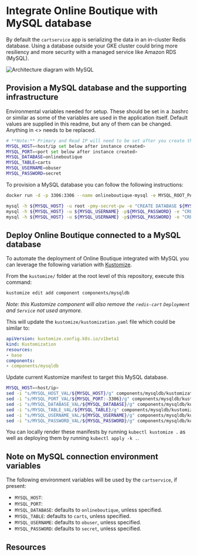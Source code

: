 # Integrate Online Boutique with MySQL database

By default the `cartservice` app is serializing the data in an in-cluster Redis database. Using a database outside your GKE cluster could bring more resiliency and more security with a managed service like Amazon RDS (MySQL).

![Architecture diagram with MySQL](/docs/img/mysql.png)

## Provision a MySQL database and the supporting infrastructure

Environmental variables needed for setup. These should be set in a .bashrc or similar as some of the variables are used in the application itself. Default values are supplied in this readme, but any of them can be changed. Anything in <> needs to be replaced.

```bash
# **Note:** Primary and Read IP will need to be set after you create the instance. The command to set this in the shell is included below, but it would also be a good idea to run the command, and manually set the IP address in the .bashrc
MYSQL_HOST=<host/ip set below after instance created>
MYSQL_PORT=<port set below after instance created>
MYSQL_DATABASE=onlineboutique
MYSQL_TABLE=carts
MYSQL_USERNAME=obuser
MYSQL_PASSWORD=secret
```

To provision a MySQL database you can follow the following instructions:

```bash
docker run -d -p 3306:3306 --name onlineboutique-mysql -e MYSQL_ROOT_PASSWORD=my-secret-pw -e MYSQL_DATABASE=onlineboutique -e MYSQL_USER=obuser -e MYSQL_PASSWORD=secret mysql:8
```

```bash
mysql -h ${MYSQL_HOST} -u root -pmy-secret-pw -e "CREATE DATABASE ${MYSQL_DATABASE}"
mysql -h ${MYSQL_HOST} -u ${MYSQL_USERNAME} -p${MYSQL_PASSWORD} -e "CREATE TABLE ${MYSQL_TABLE} (userId char(64), productId char(64), quantity int, PRIMARY KEY(userId, productId))"  ${MYSQL_DATABASE}
mysql -h ${MYSQL_HOST} -u ${MYSQL_USERNAME} -p${MYSQL_PASSWORD} -e "CREATE INDEX cartItemsByUserId ON ${MYSQL_TABLE}(userId)" ${MYSQL_DATABASE}
```
## Deploy Online Boutique connected to a MySQL database

To automate the deployment of Online Boutique integrated with MySQL you can leverage the following variation with [Kustomize](../..).

From the `kustomize/` folder at the root level of this repository, execute this command:

```bash
kustomize edit add component components/mysqldb
```

_Note: this Kustomize component will also remove the `redis-cart` `Deployment` and `Service` not used anymore._

This will update the `kustomize/kustomization.yaml` file which could be similar to:

```yaml
apiVersion: kustomize.config.k8s.io/v1beta1
kind: Kustomization
resources:
- base
components:
- components/mysqldb
```

Update current Kustomize manifest to target this MySQL database.

```bash
MYSQL_HOST=<host/ip>
sed -i "s/MYSQL_HOST_VAL/${MYSQL_HOST}/g" components/mysqldb/kustomization.yaml
sed -i "s/MYSQL_PORT_VAL/${MYSQL_PORT:-3306}/g" components/mysqldb/kustomization.yaml
sed -i "s/MYSQL_DATABASE_VAL/${MYSQL_DATABASE}/g" components/mysqldb/kustomization.yaml
sed -i "s/MYSQL_TABLE_VAL/${MYSQL_TABLE}/g" components/mysqldb/kustomization.yaml
sed -i "s/MYSQL_USERNAME_VAL/${MYSQL_USERNAME}/g" components/mysqldb/kustomization.yaml
sed -i "s/MYSQL_PASSWORD_VAL/${MYSQL_PASSWORD}/g" components/mysqldb/kustomization.yaml
```

You can locally render these manifests by running `kubectl kustomize .` as well as deploying them by running `kubectl apply -k .`.

## Note on MySQL connection environment variables

The following environment variables will be used by the `cartservice`, if present:

- `MYSQL_HOST`: 
- `MYSQL_PORT`: 
- `MYSQL_DATABASE`: defaults to `onlineboutique`, unless specified.
- `MYSQL_TABLE`: defaults to `carts`, unless specified.
- `MYSQL_USERNAME`: defaults to `obuser`, unless specified.
- `MYSQL_PASSWORD`: defaults to `secret`, unless specified.

## Resources
